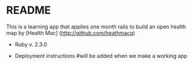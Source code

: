 # README

This is a learning app that applies one month rails to build an open health map 
by [Health Mac] (http://github.com/heathmacq) 


* Ruby v. 2.3.0

* Deployment instructions #will be added when we make a working app

